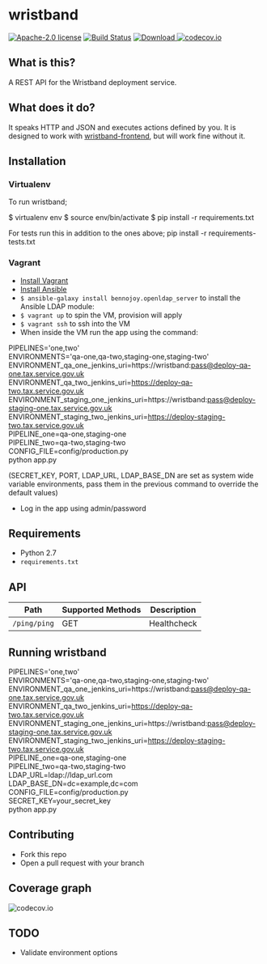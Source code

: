 # wristband

[![Apache-2.0 license](http://img.shields.io/badge/license-Apache-brightgreen.svg)](http://www.apache.org/licenses/LICENSE-2.0.html) [![Build Status](https://travis-ci.org/hmrc/wristband.svg)](https://travis-ci.org/hmrc/wristband) [ ![Download](https://api.bintray.com/packages/hmrc/releases/wristband/images/download.svg) ](https://bintray.com/hmrc/releases/wristband/_latestVersion)
[![codecov.io](http://codecov.io/github/hmrc/wristband/coverage.svg?branch=master)](http://codecov.io/github/hmrc/wristband?branch=master)

## What is this?

A REST API for the Wristband deployment service.

## What does it do?

It speaks HTTP and JSON and executes actions defined by you. It is designed to work with [wristband-frontend][1], but will work fine without it.

## Installation

### Virtualenv
To run wristband;

$ virtualenv env
$ source env/bin/activate
$ pip install -r requirements.txt

For tests run this in addition to the ones above;
pip install -r requirements-tests.txt

### Vagrant 

- [Install Vagrant](https://docs.vagrantup.com/v2/installation/)
- [Install Ansible](https://docs.ansible.com/ansible/intro_installation.html)
- `$ ansible-galaxy install bennojoy.openldap_server` to install the Ansible LDAP module: 
- `$ vagrant up` to spin the VM, provision will apply
- `$ vagrant ssh` to ssh into the VM
- When inside the VM run the app using the command:

PIPELINES='one,two'  \
ENVIRONMENTS='qa-one,qa-two,staging-one,staging-two' \
ENVIRONMENT_qa_one_jenkins_uri=https://wristband:pass@deploy-qa-one.tax.service.gov.uk  \
ENVIRONMENT_qa_two_jenkins_uri=https://deploy-qa-two.tax.service.gov.uk  \
ENVIRONMENT_staging_one_jenkins_uri=https://wristband:pass@deploy-staging-one.tax.service.gov.uk  \
ENVIRONMENT_staging_two_jenkins_uri=https://deploy-staging-two.tax.service.gov.uk  \
PIPELINE_one=qa-one,staging-one \
PIPELINE_two=qa-two,staging-two \
CONFIG_FILE=config/production.py \
python app.py

(SECRET_KEY, PORT, LDAP_URL, LDAP_BASE_DN are set as system wide variable environments, pass them in the previous
command to override the default values)

- Log in the app using admin/password

## Requirements

- Python 2.7
- `requirements.txt`

## API

| Path | Supported Methods | Description |
| ---- | ----------------- | ----------- |
| `/ping/ping` | GET | Healthcheck |

## Running wristband

PIPELINES='one,two'  \
ENVIRONMENTS='qa-one,qa-two,staging-one,staging-two' \
ENVIRONMENT_qa_one_jenkins_uri=https://wristband:pass@deploy-qa-one.tax.service.gov.uk  \
ENVIRONMENT_qa_two_jenkins_uri=https://deploy-qa-two.tax.service.gov.uk  \
ENVIRONMENT_staging_one_jenkins_uri=https://wristband:pass@deploy-staging-one.tax.service.gov.uk  \
ENVIRONMENT_staging_two_jenkins_uri=https://deploy-staging-two.tax.service.gov.uk  \
PIPELINE_one=qa-one,staging-one \
PIPELINE_two=qa-two,staging-two \
LDAP_URL=ldap://ldap_url.com \
LDAP_BASE_DN=dc=example,dc=com \
CONFIG_FILE=config/production.py \
SECRET_KEY=your_secret_key \
python app.py

## Contributing

- Fork this repo
- Open a pull request with your branch

## Coverage graph

![codecov.io](http://codecov.io/github/hmrc/wristband/branch.svg?branch=master)

[1]: https://github.tools.tax.service.gov.uk/HMRC/wristband-frontend


TODO
--
* Validate environment options
